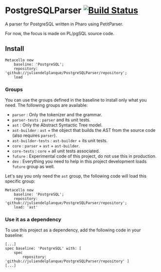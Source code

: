 # PostgreSQLParser [![Build Status](https://travis-ci.org/juliendelplanque/PostgreSQLParser.svg?branch=master)](https://travis-ci.org/juliendelplanque/PostgreSQLParser)
A parser for PostgreSQL written in Pharo using PetitParser.

For now, the focus is made on PL/pgSQL source code.

## Install
```
Metacello new
	baseline: 'PostgreSQL';
	repository: 'github://juliendelplanque/PostgreSQLParser/repository';
	load
```

### Groups
You can use the groups defined in the baseline to install only what you need. The following groups are available:

- `parser` : Only the tokenizer and the grammar.
- `parser-tests` : `parser` and its unit tests.
- `ast` : Only the Abstract Syntactic Tree model.
- `ast-builder` : `ast` + the object that builds the AST from the source code (also requires `parser`).
- `ast-builder-tests` : `ast-builder` + its unit tests.
- `core` : `parser` + `ast` + `ast-builder`.
- `core-tests` : `core` + all unit tests associated.
- `future` : Experimental code of this project, do not use this in production.
- `dev` : Everything you need to help in this project development loads `future` group as well.

Let's say you only need the `ast` group, the following code will load this specific group:
```
Metacello new
	baseline: 'PostgreSQL';
	repository: 'github://juliendelplanque/PostgreSQLParser/repository';
	load: 'ast'
```

### Use it as a dependency
To use this project as a dependency, add the following code in your baseline:

```
[...]
spec baseline: 'PostgreSQL' with: [ 
	spec
		repository: 'github://juliendelplanque/PostgreSQLParser/repository' ]
[...]
```
